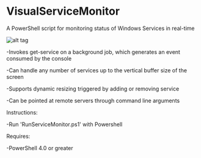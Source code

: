 # VisualServiceMonitor
A PowerShell script for monitoring status of Windows Services in real-time

![alt tag](http://i.imgur.com/KzwPFD2.gif)

-Invokes get-service on a background job, which generates an event consumed by the console

-Can handle any number of services up to the vertical buffer size of the screen

-Supports dynamic resizing triggered by adding or removing service

-Can be pointed at remote servers through command line arguments


Instructions:

-Run 'RunServiceMonitor.ps1' with Powershell

Requires:

-PowerShell 4.0 or greater


